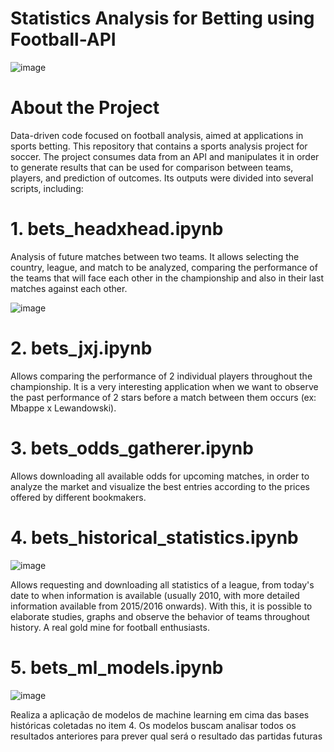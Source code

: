 # Statistics Analysis for Betting using Football-API

![image](https://user-images.githubusercontent.com/87664450/235793112-17bbbe2f-8af5-475d-9ef2-59db266521e5.png)

# About the Project
Data-driven code focused on football analysis, aimed at applications in sports betting.
This repository that contains a sports analysis project for soccer. The project consumes data from an API and manipulates it in order to generate results that can be used for comparison between teams, players, and prediction of outcomes. Its outputs were divided into several scripts, including:

# 1. bets_headxhead.ipynb
Analysis of future matches between two teams. It allows selecting the country, league, and match to be analyzed, comparing the performance of the teams that will face each other in the championship and also in their last matches against each other.

![image](https://user-images.githubusercontent.com/87664450/235794080-56355ccc-21ac-452d-bd2d-76ca595fd0da.png)

# 2. bets_jxj.ipynb
Allows comparing the performance of 2 individual players throughout the championship. It is a very interesting application when we want to observe the past performance of 2 stars before a match between them occurs (ex: Mbappe x Lewandowski).

# 3. bets_odds_gatherer.ipynb
Allows downloading all available odds for upcoming matches, in order to analyze the market and visualize the best entries according to the prices offered by different bookmakers.

# 4. bets_historical_statistics.ipynb

![image](https://user-images.githubusercontent.com/87664450/235799789-cfb39f25-e59d-4c3e-a763-c6a8e6a0fc89.png)

Allows requesting and downloading all statistics of a league, from today's date to when information is available (usually 2010, with more detailed information available from 2015/2016 onwards). With this, it is possible to elaborate studies, graphs and observe the behavior of teams throughout history. A real gold mine for football enthusiasts.

# 5. bets_ml_models.ipynb

![image](https://user-images.githubusercontent.com/87664450/235799729-95c9bd8b-dc2e-4f7a-9bde-851f999e2776.png)

Realiza a aplicação de modelos de machine learning em cima das bases históricas coletadas no item 4. Os modelos buscam analisar todos os resultados anteriores para prever qual será o resultado das partidas futuras
